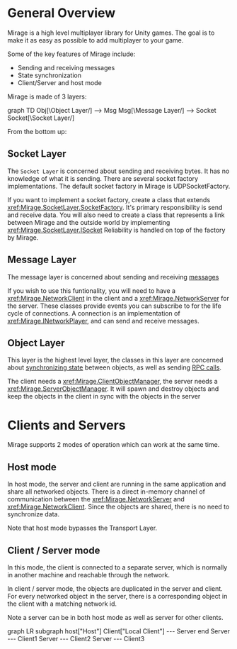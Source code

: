 # General Overview

Mirage is a high level multiplayer library for Unity games. The goal is to make it as easy as possible to add multiplayer to your game.

Some of the key features of Mirage include:
* Sending and receiving messages
* State synchronization
* Client/Server and host mode

Mirage is made of 3 layers:
<div class="mermaid">
graph TD
    Obj[\Object Layer/] --> Msg
    Msg[\Message Layer/] --> Socket
    Socket[\Socket Layer/]
</div>

From the bottom up:

## Socket Layer

The `Socket Layer` is concerned about sending and receiving bytes.  It has no knowledge of what it is sending.  There are several socket factory implementations.  The default socket factory in Mirage is UDPSocketFactory. 

If you want to implement a socket factory, create a class that extends <xref:Mirage.SocketLayer.SocketFactory>.  It's primary responsibility is send and receive data.
You will also need to create a class that represents a link between Mirage and the outside world by implementing <xref:Mirage.SocketLayer.ISocket>
Reliability is handled on top of the factory by Mirage.

## Message Layer

The message layer is concerned about sending and receiving [messages](../Guides/Communications/NetworkMessages.md)

If you wish to use this funtionality, you will need to have a <xref:Mirage.NetworkClient> in the client and a <xref:Mirage.NetworkServer> for the server. These classes provide events you can subscribe to for the life cycle of connections.  A connection is an implementation of <xref:Mirage.INetworkPlayer>, and can send and receive messages. 

## Object Layer

This layer is the highest level layer,  the classes in this layer are concerned about [synchronizing state](../Guides/Sync/index.md) between objects, as well as sending [RPC calls](../Guides/Communications/RemoteActions.md).

The client needs a <xref:Mirage.ClientObjectManager>,  the server needs a <xref:Mirage.ServerObjectManager>. It will spawn and destroy objects and keep the objects in the client in sync with the objects in the server

# Clients and Servers 

Mirage supports 2 modes of operation which can work at the same time.

## Host mode

In host mode,  the server and client are running in the same application and share all networked objects.  There is a direct in-memory channel of communication between the <xref:Mirage.NetworkServer> and <xref:Mirage.NetworkClient>.  Since the objects are shared, there is no need to synchronize data.

Note that host mode bypasses the Transport Layer.

## Client / Server mode

In this mode,  the client is connected to a separate server, which is normally in another machine and reachable through the network.

In client / server mode, the objects are duplicated in the server and client.  For every networked object in the server, there is a corresponding object in the client with a matching network id.

Note a server can be in both host mode as well as server for other clients.

<div class="mermaid">
graph LR
    subgraph host["Host"]
        Client["Local Client"] --- Server
    end
    Server --- Client1
    Server --- Client2
    Server --- Client3
</div>
